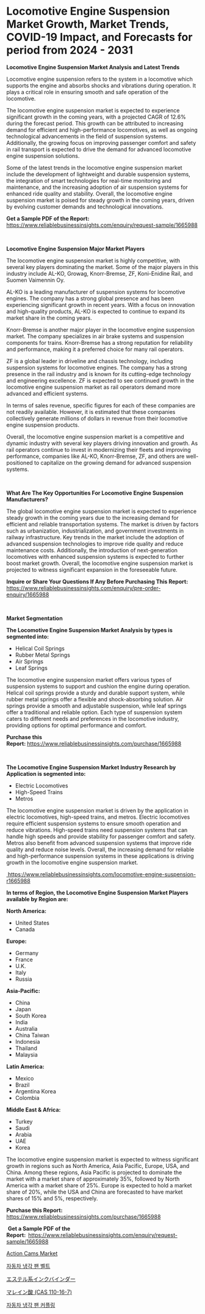 <p><h1>Locomotive Engine Suspension Market Growth, Market Trends, COVID-19 Impact, and Forecasts for period from 2024 - 2031</h1></p><p><strong>Locomotive Engine Suspension Market Analysis and Latest Trends</strong></p>
<p><p>Locomotive engine suspension refers to the system in a locomotive which supports the engine and absorbs shocks and vibrations during operation. It plays a critical role in ensuring smooth and safe operation of the locomotive.</p><p>The locomotive engine suspension market is expected to experience significant growth in the coming years, with a projected CAGR of 12.6% during the forecast period. This growth can be attributed to increasing demand for efficient and high-performance locomotives, as well as ongoing technological advancements in the field of suspension systems. Additionally, the growing focus on improving passenger comfort and safety in rail transport is expected to drive the demand for advanced locomotive engine suspension solutions.</p><p>Some of the latest trends in the locomotive engine suspension market include the development of lightweight and durable suspension systems, the integration of smart technologies for real-time monitoring and maintenance, and the increasing adoption of air suspension systems for enhanced ride quality and stability. Overall, the locomotive engine suspension market is poised for steady growth in the coming years, driven by evolving customer demands and technological innovations.</p></p>
<p><strong>Get a Sample PDF of the Report:&nbsp;</strong> <a href="https://www.reliablebusinessinsights.com/enquiry/request-sample/1665988">https://www.reliablebusinessinsights.com/enquiry/request-sample/1665988</a></p>
<p>&nbsp;</p>
<p><strong>Locomotive Engine Suspension Major Market Players</strong></p>
<p><p>The locomotive engine suspension market is highly competitive, with several key players dominating the market. Some of the major players in this industry include AL-KO, Growag, Knorr-Bremse, ZF, Koni-Enidine Rail, and Suomen Vaimennin Oy. </p><p>AL-KO is a leading manufacturer of suspension systems for locomotive engines. The company has a strong global presence and has been experiencing significant growth in recent years. With a focus on innovation and high-quality products, AL-KO is expected to continue to expand its market share in the coming years.</p><p>Knorr-Bremse is another major player in the locomotive engine suspension market. The company specializes in air brake systems and suspension components for trains. Knorr-Bremse has a strong reputation for reliability and performance, making it a preferred choice for many rail operators.</p><p>ZF is a global leader in driveline and chassis technology, including suspension systems for locomotive engines. The company has a strong presence in the rail industry and is known for its cutting-edge technology and engineering excellence. ZF is expected to see continued growth in the locomotive engine suspension market as rail operators demand more advanced and efficient systems.</p><p>In terms of sales revenue, specific figures for each of these companies are not readily available. However, it is estimated that these companies collectively generate millions of dollars in revenue from their locomotive engine suspension products.</p><p>Overall, the locomotive engine suspension market is a competitive and dynamic industry with several key players driving innovation and growth. As rail operators continue to invest in modernizing their fleets and improving performance, companies like AL-KO, Knorr-Bremse, ZF, and others are well-positioned to capitalize on the growing demand for advanced suspension systems.</p></p>
<p>&nbsp;</p>
<p><strong>What Are The Key Opportunities For Locomotive Engine Suspension Manufacturers?</strong></p>
<p><p>The global locomotive engine suspension market is expected to experience steady growth in the coming years due to the increasing demand for efficient and reliable transportation systems. The market is driven by factors such as urbanization, industrialization, and government investments in railway infrastructure. Key trends in the market include the adoption of advanced suspension technologies to improve ride quality and reduce maintenance costs. Additionally, the introduction of next-generation locomotives with enhanced suspension systems is expected to further boost market growth. Overall, the locomotive engine suspension market is projected to witness significant expansion in the foreseeable future.</p></p>
<p><strong>Inquire or Share Your Questions If Any Before Purchasing This Report:</strong> <a href="https://www.reliablebusinessinsights.com/enquiry/pre-order-enquiry/1665988">https://www.reliablebusinessinsights.com/enquiry/pre-order-enquiry/1665988</a></p>
<p>&nbsp;</p>
<p><strong>Market Segmentation</strong></p>
<p><strong>The Locomotive Engine Suspension Market Analysis by types is segmented into:</strong></p>
<p><ul><li>Helical Coil Springs</li><li>Rubber Metal Springs</li><li>Air Springs</li><li>Leaf Springs</li></ul></p>
<p><p>The locomotive engine suspension market offers various types of suspension systems to support and cushion the engine during operation. Helical coil springs provide a sturdy and durable support system, while rubber metal springs offer a flexible and shock-absorbing solution. Air springs provide a smooth and adjustable suspension, while leaf springs offer a traditional and reliable option. Each type of suspension system caters to different needs and preferences in the locomotive industry, providing options for optimal performance and comfort.</p></p>
<p><strong>Purchase this Report:&nbsp;</strong><a href="https://www.reliablebusinessinsights.com/purchase/1665988">https://www.reliablebusinessinsights.com/purchase/1665988</a></p>
<p>&nbsp;</p>
<p><strong>The Locomotive Engine Suspension Market Industry Research by Application is segmented into:</strong></p>
<p><ul><li>Electric Locomotives</li><li>High-Speed Trains</li><li>Metros</li></ul></p>
<p><p>The locomotive engine suspension market is driven by the application in electric locomotives, high-speed trains, and metros. Electric locomotives require efficient suspension systems to ensure smooth operation and reduce vibrations. High-speed trains need suspension systems that can handle high speeds and provide stability for passenger comfort and safety. Metros also benefit from advanced suspension systems that improve ride quality and reduce noise levels. Overall, the increasing demand for reliable and high-performance suspension systems in these applications is driving growth in the locomotive engine suspension market.</p></p>
<p><a href="https://www.reliablebusinessinsights.com/locomotive-engine-suspension-r1665988">&nbsp;https://www.reliablebusinessinsights.com/locomotive-engine-suspension-r1665988</a></p>
<p><strong>In terms of Region, the Locomotive Engine Suspension Market Players available by Region are:</strong></p>
<p>
    <p> <strong> North America: </strong>
        <ul>
            <li>United States</li>
            <li>Canada</li>
        </ul>
        </p> 
    <p> <strong> Europe: </strong>
        <ul>
            <li>Germany</li>
            <li>France</li>
            <li>U.K.</li>
            <li>Italy</li>
            <li>Russia</li>
        </ul>
        </p> 
    <p> <strong> Asia-Pacific: </strong>
        <ul>
            <li>China</li>
            <li>Japan</li>
            <li>South Korea</li>
            <li>India</li>
            <li>Australia</li>
            <li>China Taiwan</li>
            <li>Indonesia</li>
            <li>Thailand</li>
            <li>Malaysia</li>
        </ul>
        </p> 
    <p> <strong> Latin America: </strong>
        <ul>
            <li>Mexico</li>
            <li>Brazil</li>
            <li>Argentina Korea</li>
            <li>Colombia</li>
        </ul>
        </p> 
    <p> <strong> Middle East & Africa: </strong>
        <ul>
            <li>Turkey</li>
            <li>Saudi</li>
            <li>Arabia</li>
            <li>UAE</li>
            <li>Korea</li>
        </ul>
    </p>
    </p>
<p><p>The locomotive engine suspension market is expected to witness significant growth in regions such as North America, Asia Pacific, Europe, USA, and China. Among these regions, Asia Pacific is projected to dominate the market with a market share of approximately 35%, followed by North America with a market share of 25%. Europe is expected to hold a market share of 20%, while the USA and China are forecasted to have market shares of 15% and 5%, respectively.</p></p>
<p><strong>Purchase this Report: </strong><a href="https://www.reliablebusinessinsights.com/purchase/1665988">https://www.reliablebusinessinsights.com/purchase/1665988</a></p>
<p>&nbsp;<strong>Get a Sample PDF of the Report:&nbsp;&nbsp;</strong><a href="https://www.reliablebusinessinsights.com/enquiry/request-sample/1665988">https://www.reliablebusinessinsights.com/enquiry/request-sample/1665988</a></p>
<p><strong></strong></p>
<p><p><a href="https://github.com/JeanneSawayn2023/Market-Research-Report-List-1/blob/main/action-cams-market.md">Action Cams Market</a></p><p><a href="https://github.com/DavidCarter19662022/Market-Research-Report-List-1/blob/main/1804437174760.md">자동차 냉각 팬 벨트</a></p><p><a href="https://github.com/JessKilback/Market-Research-Report-List-1/blob/main/4699225162329.md">エステル系インクバインダー</a></p><p><a href="https://github.com/BoydYundt1/Market-Research-Report-List-1/blob/main/5101185162328.md">マレイン酸 (CAS 110-16-7)</a></p><p><a href="https://github.com/bossladyaries0/Market-Research-Report-List-1/blob/main/2449441174759.md">자동차 냉각 팬 커플링</a></p></p>